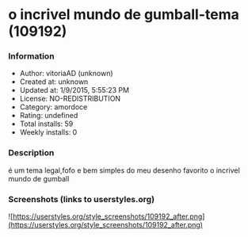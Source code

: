 # o incrivel mundo de gumball-tema (109192)

### Information
- Author: vitoriaAD (unknown)
- Created at: unknown
- Updated at: 1/9/2015, 5:55:23 PM
- License: NO-REDISTRIBUTION
- Category: amordoce
- Rating: undefined
- Total installs: 59
- Weekly installs: 0


### Description
é um tema legal,fofo e bem simples do meu desenho favorito o incrivel mundo de gumball


### Screenshots (links to userstyles.org)
![https://userstyles.org/style_screenshots/109192_after.png](https://userstyles.org/style_screenshots/109192_after.png)


